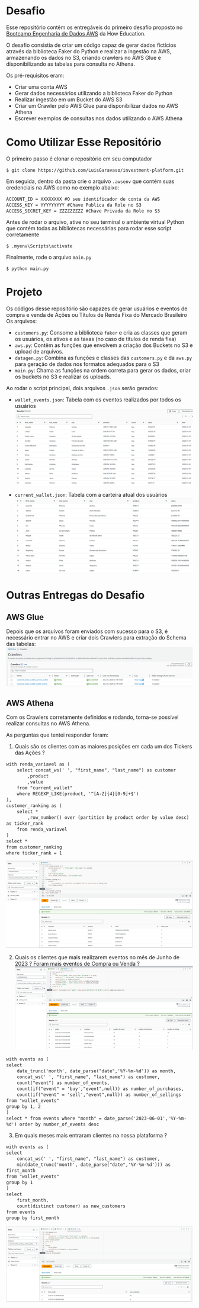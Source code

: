 # Desafio

Esse repositório contêm os entregáveis do primeiro desafio proposto no [Bootcamp Engenharia de Dados AWS](https://howedu.com.br/cohort/engenharia-de-dados/) da How Education.

O desafio consistia de criar um código capaz de gerar dados fictícios através da biblioteca Faker do Python e realizar a ingestão na AWS, armazenando os dados no S3, criando crawlers no AWS Glue e disponibilizando as tabelas para consulta no Athena.

Os pré-requisitos eram:
- Criar uma conta AWS
- Gerar dados necessários utilizando a biblioteca Faker do Python
- Realizar ingestão em um Bucket do AWS S3
- Criar um Crawler pelo AWS Glue para disponibilizar dados no AWS Athena
- Escrever exemplos de consultas nos dados utilizando o AWS Athena

# Como Utilizar Esse Repositório

O primeiro passo é clonar o repositório em seu computador
```
$ git clone https://github.com/LuisGaravaso/investment-platform.git
```

Em seguida, dentro da pasta crie o arquivo `.awsenv` que contém suas credenciais na AWS como no exemplo abaixo:
```
ACCOUNT_ID = XXXXXXXX #O seu identificador de conta da AWS
ACCESS_KEY = YYYYYYYYY #Chave Publica da Role no S3
ACCESS_SECRET_KEY = ZZZZZZZZZ #Chave Privada da Role no S3
```

Antes de rodar o arquivo, ative no seu terminal o ambiente virtual Python que contém todas as bibliotecas necessárias para rodar esse script corretamente
```
$ .myenv\Scripts\activate
```

Finalmente, rode o arquivo `main.py`
```
$ python main.py
```

# Projeto

Os códigos desse repositório são capazes de gerar usuários e eventos de compra e venda de Ações ou Títulos de Renda Fixa do Mercado Brasileiro
Os arquivos:
- `customers.py`: Consome a biblioteca `faker` e cria as classes que geram os usuários, os ativos e as taxas (no caso de títulos de renda fixa)
- `aws.py`: Contêm as funções que envolvem a criação dos Buckets no S3 e upload de arquivos.
- `datagen.py`: Combina as funções e classes das `customers.py` e da `aws.py` para geração de dados nos formatos adequados para o S3
- `main.py`: Chama as funções na ordem correta para gerar os dados, criar os buckets no S3 e realizar os uploads.

Ao rodar o script principal, dois arquivos `.json` serão gerados:
- `wallet_events.json`: Tabela com os eventos realizados por todos os usuários
![Events](https://github.com/LuisGaravaso/investment-platform/blob/main/readme_files/Events.png)

- `current_wallet.json`: Tabela com a carteira atual dos usuários
![CurrentWallet](https://github.com/LuisGaravaso/investment-platform/blob/main/readme_files/CurrentWallet.png)

# Outras Entregas do Desafio

## AWS Glue

Depois que os arquivos foram enviados com sucesso para o S3, é necessário entrar no AWS e criar dois Crawlers para extração do Schema das tabelas:
![image](https://github.com/LuisGaravaso/investment-platform/blob/main/readme_files/AWSGlue.png)

## AWS Athena

Com os Crawlers corretamente definidos e rodando, torna-se possível realizar consultas no AWS Athena.

As perguntas que tentei responder foram:

1. Quais são os clientes com as maiores posições em cada um dos Tickers das Ações ?

```
with renda_variavel as (
	select concat_ws(' ', "first_name", "last_name") as customer
    	,product
    	,value
	from "current_wallet"
	where REGEXP_LIKE(product, '^[A-Z]{4}[0-9]+$')
),
customer_ranking as (
	select * 
		,row_number() over (partition by product order by value desc) as ticker_rank
	from renda_variavel
)
select *
from customer_ranking
where ticker_rank = 1
```

![image](https://github.com/LuisGaravaso/investment-platform/blob/main/readme_files/Query1.png)

2. Quais os clientes que mais realizarem eventos no mês de Junho de 2023 ? Foram mais eventos de Compra ou Venda ?
![image](https://github.com/LuisGaravaso/investment-platform/blob/main/readme_files/Query2.png)

```
with events as (
select 
    date_trunc('month', date_parse("date",'%Y-%m-%d')) as month,
    concat_ws(' ', "first_name", "last_name") as customer,
    count("event") as number_of_events,
    count(if("event" = 'buy',"event",null)) as number_of_purchases,
    count(if("event" = 'sell',"event",null)) as number_of_sellings
from "wallet_events"
group by 1, 2
)
select * from events where "month" = date_parse('2023-06-01','%Y-%m-%d') order by number_of_events desc
```

3. Em quais meses mais entraram clientes na nossa plataforma ?

```
with events as (
select 
    concat_ws(' ', "first_name", "last_name") as customer,
    min(date_trunc('month', date_parse("date",'%Y-%m-%d'))) as first_month
from "wallet_events"
group by 1
)
select
    first_month,
    count(distinct customer) as new_customers
from events 
group by first_month
```

![image](https://github.com/LuisGaravaso/investment-platform/blob/main/readme_files/Query3.png)


